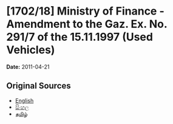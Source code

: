 # [1702/18] Ministry of Finance - Amendment to the Gaz. Ex. No. 291/7 of the 15.11.1997 (Used Vehicles)

**Date:** 2011-04-21

## Original Sources

- [English](https://documents.gov.lk/view/extra-gazettes/2011/4/1702-18_E.pdf)
- [සිංහල](https://documents.gov.lk/view/extra-gazettes/2011/4/1702-18_S.pdf)
- [தமிழ்](https://documents.gov.lk/view/extra-gazettes/2011/4/1702-18_T.pdf)
